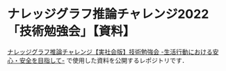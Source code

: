 # ナレッジグラフ推論チャレンジ2022「技術勉強会」【資料】
[ナレッジグラフ推論チャレンジ【実社会版】技術勉強会 -生活行動における安心・安全を目指して-](https://kgrc2021ws.peatix.com/)
で使用した資料を公開するレポジトリです．  

